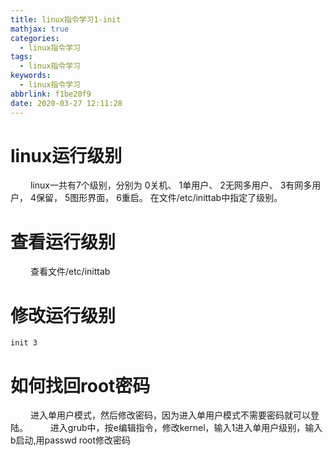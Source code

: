 ```yaml
---
title: linux指令学习1-init
mathjax: true
categories:
  - linux指令学习
tags:
  - linux指令学习
keywords:
  - linux指令学习
abbrlink: f1be20f9
date: 2020-03-27 12:11:28
---
```


# linux运行级别
&emsp;&emsp; linux一共有7个级别，分别为
0关机、
1单用户、
2无网多用户、
3有网多用户，
4保留，
5图形界面，
6重启。
在文件/etc/inittab中指定了级别。
<!---more-->
# 查看运行级别
&emsp;&emsp; 查看文件/etc/inittab 

# 修改运行级别
```
init 3
```

# 如何找回root密码
&emsp;&emsp; 进入单用户模式，然后修改密码，因为进入单用户模式不需要密码就可以登陆。
&emsp;&emsp; 进入grub中，按e编辑指令，修改kernel，输入1进入单用户级别，输入b启动,用passwd root修改密码


